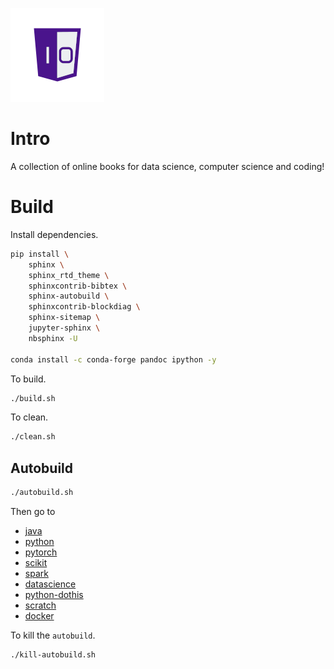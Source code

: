 ![One-Off Coder Logo](../logo.png "One-Off Coder")

# Intro

A collection of online books for data science, computer science and coding!

# Build

Install dependencies.

```bash
pip install \
    sphinx \
    sphinx_rtd_theme \
    sphinxcontrib-bibtex \
    sphinx-autobuild \
    sphinxcontrib-blockdiag \
    sphinx-sitemap \
    jupyter-sphinx \
    nbsphinx -U

conda install -c conda-forge pandoc ipython -y
```

To build.

```bash
./build.sh
```

To clean.

```bash
./clean.sh
```

## Autobuild

```bash
./autobuild.sh
```

Then go to 
* [java](http://localhost:8000)
* [python](http://localhost:8001)
* [pytorch](http://localhost:8002)
* [scikit](http://localhost:8003)
* [spark](http://localhost:8004)
* [datascience](http://localhost:8005)
* [python-dothis](http://localhost:8006)
* [scratch](http://localhost:8007)
* [docker](http://localhost:8008)

To kill the `autobuild`.

```bash
./kill-autobuild.sh
```